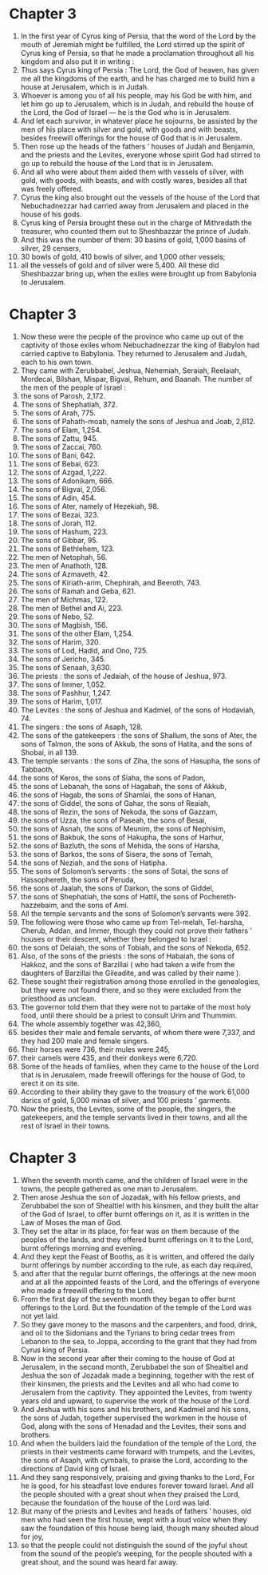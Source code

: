 # Chapter 3

1. In the first year of Cyrus king of Persia, that the word of the Lord by the mouth of Jeremiah might be fulfilled, the Lord stirred up the spirit of Cyrus king of Persia, so that he made a proclamation throughout all his kingdom and also put it in writing :
2. Thus says Cyrus king of Persia : The Lord, the God of heaven, has given me all the kingdoms of the earth, and he has charged me to build him a house at Jerusalem, which is in Judah.
3. Whoever is among you of all his people, may his God be with him, and let him go up to Jerusalem, which is in Judah, and rebuild the house of the Lord, the God of Israel — he is the God who is in Jerusalem.
4. And let each survivor, in whatever place he sojourns, be assisted by the men of his place with silver and gold, with goods and with beasts, besides freewill offerings for the house of God that is in Jerusalem.
5. Then rose up the heads of the fathers ’ houses of Judah and Benjamin, and the priests and the Levites, everyone whose spirit God had stirred to go up to rebuild the house of the Lord that is in Jerusalem.
6. And all who were about them aided them with vessels of silver, with gold, with goods, with beasts, and with costly wares, besides all that was freely offered.
7. Cyrus the king also brought out the vessels of the house of the Lord that Nebuchadnezzar had carried away from Jerusalem and placed in the house of his gods.
8. Cyrus king of Persia brought these out in the charge of Mithredath the treasurer, who counted them out to Sheshbazzar the prince of Judah.
9. And this was the number of them: 30 basins of gold, 1,000 basins of silver, 29 censers,
10. 30 bowls of gold, 410 bowls of silver, and 1,000 other vessels;
11. all the vessels of gold and of silver were 5,400. All these did Sheshbazzar bring up, when the exiles were brought up from Babylonia to Jerusalem.

# Chapter 3

1. Now these were the people of the province who came up out of the captivity of those exiles whom Nebuchadnezzar the king of Babylon had carried captive to Babylonia. They returned to Jerusalem and Judah, each to his own town.
2. They came with Zerubbabel, Jeshua, Nehemiah, Seraiah, Reelaiah, Mordecai, Bilshan, Mispar, Bigvai, Rehum, and Baanah. The number of the men of the people of Israel :
3. the sons of Parosh, 2,172.
4. The sons of Shephatiah, 372.
5. The sons of Arah, 775.
6. The sons of Pahath-moab, namely the sons of Jeshua and Joab, 2,812.
7. The sons of Elam, 1,254.
8. The sons of Zattu, 945.
9. The sons of Zaccai, 760.
10. The sons of Bani, 642.
11. The sons of Bebai, 623.
12. The sons of Azgad, 1,222.
13. The sons of Adonikam, 666.
14. The sons of Bigvai, 2,056.
15. The sons of Adin, 454.
16. The sons of Ater, namely of Hezekiah, 98.
17. The sons of Bezai, 323.
18. The sons of Jorah, 112.
19. The sons of Hashum, 223.
20. The sons of Gibbar, 95.
21. The sons of Bethlehem, 123.
22. The men of Netophah, 56.
23. The men of Anathoth, 128.
24. The sons of Azmaveth, 42.
25. The sons of Kiriath-arim, Chephirah, and Beeroth, 743.
26. The sons of Ramah and Geba, 621.
27. The men of Michmas, 122.
28. The men of Bethel and Ai, 223.
29. The sons of Nebo, 52.
30. The sons of Magbish, 156.
31. The sons of the other Elam, 1,254.
32. The sons of Harim, 320.
33. The sons of Lod, Hadid, and Ono, 725.
34. The sons of Jericho, 345.
35. The sons of Senaah, 3,630.
36. The priests : the sons of Jedaiah, of the house of Jeshua, 973.
37. The sons of Immer, 1,052.
38. The sons of Pashhur, 1,247.
39. The sons of Harim, 1,017.
40. The Levites : the sons of Jeshua and Kadmiel, of the sons of Hodaviah, 74.
41. The singers : the sons of Asaph, 128.
42. The sons of the gatekeepers : the sons of Shallum, the sons of Ater, the sons of Talmon, the sons of Akkub, the sons of Hatita, and the sons of Shobai, in all 139.
43. The temple servants : the sons of Ziha, the sons of Hasupha, the sons of Tabbaoth,
44. the sons of Keros, the sons of Siaha, the sons of Padon,
45. the sons of Lebanah, the sons of Hagabah, the sons of Akkub,
46. the sons of Hagab, the sons of Shamlai, the sons of Hanan,
47. the sons of Giddel, the sons of Gahar, the sons of Reaiah,
48. the sons of Rezin, the sons of Nekoda, the sons of Gazzam,
49. the sons of Uzza, the sons of Paseah, the sons of Besai,
50. the sons of Asnah, the sons of Meunim, the sons of Nephisim,
51. the sons of Bakbuk, the sons of Hakupha, the sons of Harhur,
52. the sons of Bazluth, the sons of Mehida, the sons of Harsha,
53. the sons of Barkos, the sons of Sisera, the sons of Temah,
54. the sons of Neziah, and the sons of Hatipha.
55. The sons of Solomon’s servants : the sons of Sotai, the sons of Hassophereth, the sons of Peruda,
56. the sons of Jaalah, the sons of Darkon, the sons of Giddel,
57. the sons of Shephatiah, the sons of Hattil, the sons of Pochereth-hazzebaim, and the sons of Ami.
58. All the temple servants and the sons of Solomon’s servants were 392.
59. The following were those who came up from Tel-melah, Tel-harsha, Cherub, Addan, and Immer, though they could not prove their fathers ’ houses or their descent, whether they belonged to Israel :
60. the sons of Delaiah, the sons of Tobiah, and the sons of Nekoda, 652.
61. Also, of the sons of the priests : the sons of Habaiah, the sons of Hakkoz, and the sons of Barzillai ( who had taken a wife from the daughters of Barzillai the Gileadite, and was called by their name ).
62. These sought their registration among those enrolled in the genealogies, but they were not found there, and so they were excluded from the priesthood as unclean.
63. The governor told them that they were not to partake of the most holy food, until there should be a priest to consult Urim and Thummim.
64. The whole assembly together was 42,360,
65. besides their male and female servants, of whom there were 7,337, and they had 200 male and female singers.
66. Their horses were 736, their mules were 245,
67. their camels were 435, and their donkeys were 6,720.
68. Some of the heads of families, when they came to the house of the Lord that is in Jerusalem, made freewill offerings for the house of God, to erect it on its site.
69. According to their ability they gave to the treasury of the work 61,000 darics of gold, 5,000 minas of silver, and 100 priests ’ garments.
70. Now the priests, the Levites, some of the people, the singers, the gatekeepers, and the temple servants lived in their towns, and all the rest of Israel in their towns.

# Chapter 3

1. When the seventh month came, and the children of Israel were in the towns, the people gathered as one man to Jerusalem.
2. Then arose Jeshua the son of Jozadak, with his fellow priests, and Zerubbabel the son of Shealtiel with his kinsmen, and they built the altar of the God of Israel, to offer burnt offerings on it, as it is written in the Law of Moses the man of God.
3. They set the altar in its place, for fear was on them because of the peoples of the lands, and they offered burnt offerings on it to the Lord, burnt offerings morning and evening.
4. And they kept the Feast of Booths, as it is written, and offered the daily burnt offerings by number according to the rule, as each day required,
5. and after that the regular burnt offerings, the offerings at the new moon and at all the appointed feasts of the Lord, and the offerings of everyone who made a freewill offering to the Lord.
6. From the first day of the seventh month they began to offer burnt offerings to the Lord. But the foundation of the temple of the Lord was not yet laid.
7. So they gave money to the masons and the carpenters, and food, drink, and oil to the Sidonians and the Tyrians to bring cedar trees from Lebanon to the sea, to Joppa, according to the grant that they had from Cyrus king of Persia.
8. Now in the second year after their coming to the house of God at Jerusalem, in the second month, Zerubbabel the son of Shealtiel and Jeshua the son of Jozadak made a beginning, together with the rest of their kinsmen, the priests and the Levites and all who had come to Jerusalem from the captivity. They appointed the Levites, from twenty years old and upward, to supervise the work of the house of the Lord.
9. And Jeshua with his sons and his brothers, and Kadmiel and his sons, the sons of Judah, together supervised the workmen in the house of God, along with the sons of Henadad and the Levites, their sons and brothers.
10. And when the builders laid the foundation of the temple of the Lord, the priests in their vestments came forward with trumpets, and the Levites, the sons of Asaph, with cymbals, to praise the Lord, according to the directions of David king of Israel.
11. And they sang responsively, praising and giving thanks to the Lord, For he is good, for his steadfast love endures forever toward Israel. And all the people shouted with a great shout when they praised the Lord, because the foundation of the house of the Lord was laid.
12. But many of the priests and Levites and heads of fathers ’ houses, old men who had seen the first house, wept with a loud voice when they saw the foundation of this house being laid, though many shouted aloud for joy,
13. so that the people could not distinguish the sound of the joyful shout from the sound of the people’s weeping, for the people shouted with a great shout, and the sound was heard far away.

